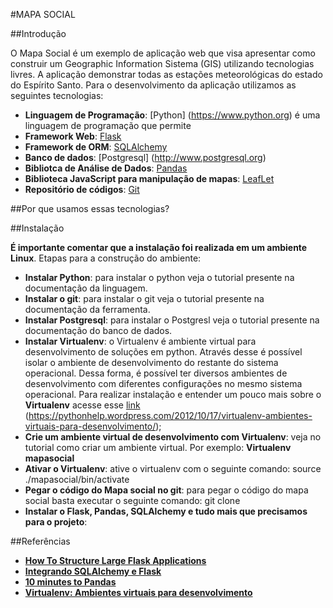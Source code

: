 #MAPA SOCIAL

##Introdução

O Mapa Social é um exemplo de aplicação web que visa apresentar como construir um Geographic Information Sistema (GIS) utilizando tecnologias livres. A aplicação demonstrar todas as estações meteorológicas do estado do Espírito Santo. Para o desenvolvimento da aplicação utilizamos as seguintes tecnologias: 
* __Linguagem de Programação__: [Python] (https://www.python.org) é uma linguagem de programação que permite 
* __Framework Web__: [Flask](http://flask.pocoo.org)
* __Framework de ORM__: [SQLAlchemy](http://www.sqlalchemy.org) 
* __Banco de dados__: [Postgresql] (http://www.postgresql.org) 
* __Bibliotca de Análise de Dados__: [Pandas](http://pandas.pydata.org)
* __Biblioteca JavaScript para manipulação de mapas__: [LeafLet](http://leafletjs.com)
* __Repositório de códigos__: [Git](https://git-scm.com)

##Por que usamos essas tecnologias?

##Instalação

__É importante comentar que a instalação foi realizada em um ambiente Linux__.
Etapas para a construção do ambiente:

* __Instalar Python__: para instalar o python veja o tutorial presente na documentação da linguagem.
* __Instalar o git__: para instalar o git veja o tutorial presente na documentação da ferramenta.
* __Instalar Postgresql__: para instalar o Postgresl veja o tutorial presente na documentação do banco de dados.
* __Instalar Virtualenv__: o Virtualenv é ambiente virtual para desenvolvimento de soluções em python. Através desse é possível isolar o ambiente de desenvolvimento do restante do sistema operacional. Dessa forma, é possível ter diversos ambientes de desenvolvimento com diferentes configurações no mesmo sistema operacional. Para realizar instalação e entender um pouco mais sobre o __Virtualenv__ acesse esse [link](https://pythonhelp.wordpress.com/2012/10/17/virtualenv-ambientes-virtuais-para-desenvolvimento/) (https://pythonhelp.wordpress.com/2012/10/17/virtualenv-ambientes-virtuais-para-desenvolvimento/);
* __Crie um ambiente virtual de desenvolvimento com Virtualenv__: veja no tutorial como criar um ambiente virtual. Por exemplo: __Virtualenv mapasocial__
* __Ativar o Virtualenv__: ative o virtualenv com o seguinte comando: source ./mapasocial/bin/activate
* __Pegar o código do Mapa social no git__: para pegar o código do mapa social basta executar o seguinte comando: git clone 
* __Instalar o Flask, Pandas, SQLAlchemy e tudo mais que precisamos para o projeto__:




##Referências
* [__How To Structure Large Flask Applications__](https://www.digitalocean.com/community/tutorials/how-to-structure-large-flask-applications)
* [__Integrando SQLAlchemy e Flask__](https://pythonhosted.org/Flask-SQLAlchemy/quickstart.html)
* [__10 minutes to Pandas__](http://pandas.pydata.org/pandas-docs/stable/10min.html)
* [__Virtualenv: Ambientes virtuais para desenvolvimento__](https://pythonhelp.wordpress.com/2012/10/17/virtualenv-ambientes-virtuais-para-desenvolvimento/)


